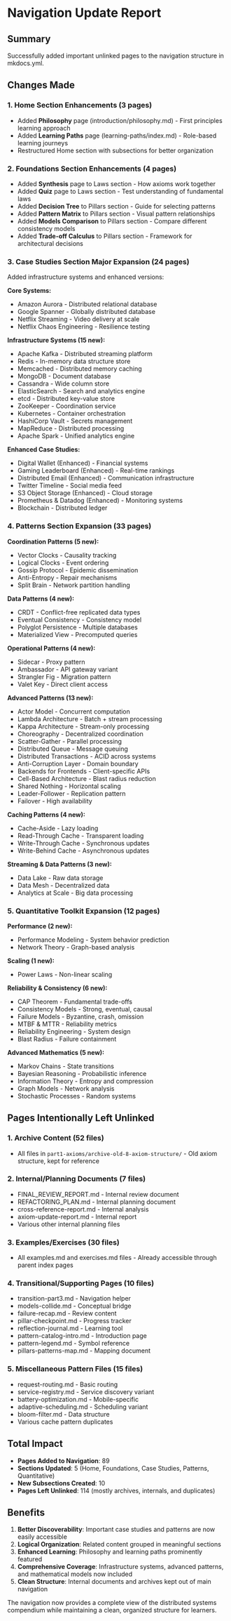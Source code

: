 # Navigation Update Report

## Summary

Successfully added important unlinked pages to the navigation structure in mkdocs.yml.

## Changes Made

### 1. Home Section Enhancements (3 pages)
- Added **Philosophy** page (introduction/philosophy.md) - First principles learning approach
- Added **Learning Paths** page (learning-paths/index.md) - Role-based learning journeys
- Restructured Home section with subsections for better organization

### 2. Foundations Section Enhancements (4 pages)
- Added **Synthesis** page to Laws section - How axioms work together
- Added **Quiz** page to Laws section - Test understanding of fundamental laws
- Added **Decision Tree** to Pillars section - Guide for selecting patterns
- Added **Pattern Matrix** to Pillars section - Visual pattern relationships
- Added **Models Comparison** to Pillars section - Compare different consistency models
- Added **Trade-off Calculus** to Pillars section - Framework for architectural decisions

### 3. Case Studies Section Major Expansion (24 pages)
Added infrastructure systems and enhanced versions:

**Core Systems:**
- Amazon Aurora - Distributed relational database
- Google Spanner - Globally distributed database
- Netflix Streaming - Video delivery at scale
- Netflix Chaos Engineering - Resilience testing

**Infrastructure Systems (15 new):**
- Apache Kafka - Distributed streaming platform
- Redis - In-memory data structure store
- Memcached - Distributed memory caching
- MongoDB - Document database
- Cassandra - Wide column store
- ElasticSearch - Search and analytics engine
- etcd - Distributed key-value store
- ZooKeeper - Coordination service
- Kubernetes - Container orchestration
- HashiCorp Vault - Secrets management
- MapReduce - Distributed processing
- Apache Spark - Unified analytics engine

**Enhanced Case Studies:**
- Digital Wallet (Enhanced) - Financial systems
- Gaming Leaderboard (Enhanced) - Real-time rankings
- Distributed Email (Enhanced) - Communication infrastructure
- Twitter Timeline - Social media feed
- S3 Object Storage (Enhanced) - Cloud storage
- Prometheus & Datadog (Enhanced) - Monitoring systems
- Blockchain - Distributed ledger

### 4. Patterns Section Expansion (33 pages)

**Coordination Patterns (5 new):**
- Vector Clocks - Causality tracking
- Logical Clocks - Event ordering
- Gossip Protocol - Epidemic dissemination
- Anti-Entropy - Repair mechanisms
- Split Brain - Network partition handling

**Data Patterns (4 new):**
- CRDT - Conflict-free replicated data types
- Eventual Consistency - Consistency model
- Polyglot Persistence - Multiple databases
- Materialized View - Precomputed queries

**Operational Patterns (4 new):**
- Sidecar - Proxy pattern
- Ambassador - API gateway variant
- Strangler Fig - Migration pattern
- Valet Key - Direct client access

**Advanced Patterns (13 new):**
- Actor Model - Concurrent computation
- Lambda Architecture - Batch + stream processing
- Kappa Architecture - Stream-only processing
- Choreography - Decentralized coordination
- Scatter-Gather - Parallel processing
- Distributed Queue - Message queuing
- Distributed Transactions - ACID across systems
- Anti-Corruption Layer - Domain boundary
- Backends for Frontends - Client-specific APIs
- Cell-Based Architecture - Blast radius reduction
- Shared Nothing - Horizontal scaling
- Leader-Follower - Replication pattern
- Failover - High availability

**Caching Patterns (4 new):**
- Cache-Aside - Lazy loading
- Read-Through Cache - Transparent loading
- Write-Through Cache - Synchronous updates
- Write-Behind Cache - Asynchronous updates

**Streaming & Data Patterns (3 new):**
- Data Lake - Raw data storage
- Data Mesh - Decentralized data
- Analytics at Scale - Big data processing

### 5. Quantitative Toolkit Expansion (12 pages)

**Performance (2 new):**
- Performance Modeling - System behavior prediction
- Network Theory - Graph-based analysis

**Scaling (1 new):**
- Power Laws - Non-linear scaling

**Reliability & Consistency (6 new):**
- CAP Theorem - Fundamental trade-offs
- Consistency Models - Strong, eventual, causal
- Failure Models - Byzantine, crash, omission
- MTBF & MTTR - Reliability metrics
- Reliability Engineering - System design
- Blast Radius - Failure containment

**Advanced Mathematics (5 new):**
- Markov Chains - State transitions
- Bayesian Reasoning - Probabilistic inference
- Information Theory - Entropy and compression
- Graph Models - Network analysis
- Stochastic Processes - Random systems

## Pages Intentionally Left Unlinked

### 1. Archive Content (52 files)
- All files in `part1-axioms/archive-old-8-axiom-structure/` - Old axiom structure, kept for reference

### 2. Internal/Planning Documents (7 files)
- FINAL_REVIEW_REPORT.md - Internal review document
- REFACTORING_PLAN.md - Internal planning document
- cross-reference-report.md - Internal analysis
- axiom-update-report.md - Internal report
- Various other internal planning files

### 3. Examples/Exercises (30 files)
- All examples.md and exercises.md files - Already accessible through parent index pages

### 4. Transitional/Supporting Pages (10 files)
- transition-part3.md - Navigation helper
- models-collide.md - Conceptual bridge
- failure-recap.md - Review content
- pillar-checkpoint.md - Progress tracker
- reflection-journal.md - Learning tool
- pattern-catalog-intro.md - Introduction page
- pattern-legend.md - Symbol reference
- pillars-patterns-map.md - Mapping document

### 5. Miscellaneous Pattern Files (15 files)
- request-routing.md - Basic routing
- service-registry.md - Service discovery variant
- battery-optimization.md - Mobile-specific
- adaptive-scheduling.md - Scheduling variant
- bloom-filter.md - Data structure
- Various cache pattern duplicates

## Total Impact

- **Pages Added to Navigation**: 89
- **Sections Updated**: 5 (Home, Foundations, Case Studies, Patterns, Quantitative)
- **New Subsections Created**: 10
- **Pages Left Unlinked**: 114 (mostly archives, internals, and duplicates)

## Benefits

1. **Better Discoverability**: Important case studies and patterns are now easily accessible
2. **Logical Organization**: Related content grouped in meaningful sections
3. **Enhanced Learning**: Philosophy and learning paths prominently featured
4. **Comprehensive Coverage**: Infrastructure systems, advanced patterns, and mathematical models now included
5. **Clean Structure**: Internal documents and archives kept out of main navigation

The navigation now provides a complete view of the distributed systems compendium while maintaining a clean, organized structure for learners.
